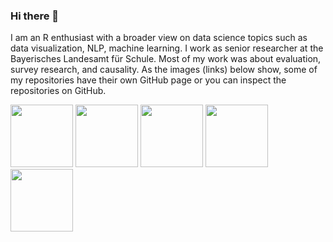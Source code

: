 

### Hi there 👋

I am an R enthusiast with a broader view on data science topics such as data visualization, NLP, machine learning. I work as senior researcher at the Bayerisches Landesamt für Schule. Most of my work was about evaluation, survey research, and causality. As the images (links) below show, some of my repositories have their own GitHub page or you can inspect the repositories on GitHub. 

<p float="center">
  <a href="https://edgar-treischl.github.io/CopyCat/" target="_blank"><img src="https://edgar-treischl.github.io/CopyCat/logo.png" width="100" /></a>
  <a href="https://edgar-treischl.github.io/PracticeR/" target="_blank"><img src="https://edgar-treischl.github.io/PracticeR/logo.png" width="100" /></a>
  <a href="https://edgar-treischl.github.io/edgar/" target="_blank"><img src="https://edgar-treischl.github.io/edgar/reference/figures/hex.png" width="100" /></a>
  <a href="https://edgar-treischl.github.io/SQLR/" target="_blank"><img src="https://edgar-treischl.github.io/SQLR/cover.jpg" width="100" /></a>
  <a href="https://edgar-treischl.github.io/gist/" target="_blank"><img src="https://edgar-treischl.github.io/gist/logo.png" width="100" /></a>
</p>

<!--
**edgar-treischl/edgar-treischl** is a ✨ _special_ ✨ repository because its `README.md` (this file) appears on your GitHub profile.

Here are some ideas to get you started:

- 🔭 I’m currently working on ...
- 🌱 I’m currently learning ...
- 👯 I’m looking to collaborate on ...
- 🤔 I’m looking for help with ...
- 💬 Ask me about ...
- 📫 How to reach me: ...
- 😄 Pronouns: ...
- ⚡ Fun fact: ...
-->
